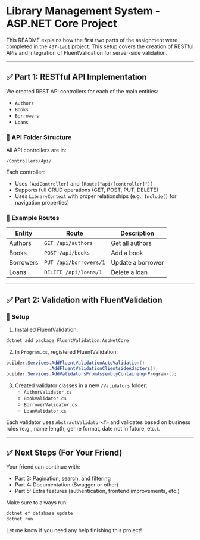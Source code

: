 # Library Management System - ASP.NET Core Project

This README explains how the first two parts of the assignment were completed in the `437-Lab1` project. This setup covers the creation of RESTful APIs and integration of FluentValidation for server-side validation.

---

## ✅ Part 1: RESTful API Implementation

We created REST API controllers for each of the main entities:

- `Authors`
- `Books`
- `Borrowers`
- `Loans`

### 🔹 API Folder Structure
All API controllers are in:

```
/Controllers/Api/
```

Each controller:
- Uses `[ApiController]` and `[Route("api/[controller]")]`
- Supports full CRUD operations (GET, POST, PUT, DELETE)
- Uses `LibraryContext` with proper relationships (e.g., `Include()` for navigation properties)

### 🔹 Example Routes
| Entity    | Route                  | Description           |
|-----------|------------------------|-----------------------|
| Authors   | `GET /api/authors`     | Get all authors       |
| Books     | `POST /api/books`      | Add a book            |
| Borrowers | `PUT /api/borrowers/1` | Update a borrower     |
| Loans     | `DELETE /api/loans/1`  | Delete a loan         |

---

## ✅ Part 2: Validation with FluentValidation

### 🔹 Setup

1. Installed FluentValidation:
```bash
dotnet add package FluentValidation.AspNetCore
```

2. In `Program.cs`, registered FluentValidation:
```csharp
builder.Services.AddFluentValidationAutoValidation()
                .AddFluentValidationClientsideAdapters();
builder.Services.AddValidatorsFromAssemblyContaining<Program>();
```

3. Created validator classes in a new `/Validators` folder:
   - `AuthorValidator.cs`
   - `BookValidator.cs`
   - `BorrowerValidator.cs`
   - `LoanValidator.cs`

Each validator uses `AbstractValidator<T>` and validates based on business rules (e.g., name length, genre format, date not in future, etc.).

---


## ✅ Next Steps (For Your Friend)

Your friend can continue with:
- Part 3: Pagination, search, and filtering
- Part 4: Documentation (Swagger or other)
- Part 5: Extra features (authentication, frontend improvements, etc.)

Make sure to always run:
```bash
dotnet ef database update
dotnet run
```

Let me know if you need any help finishing this project!
